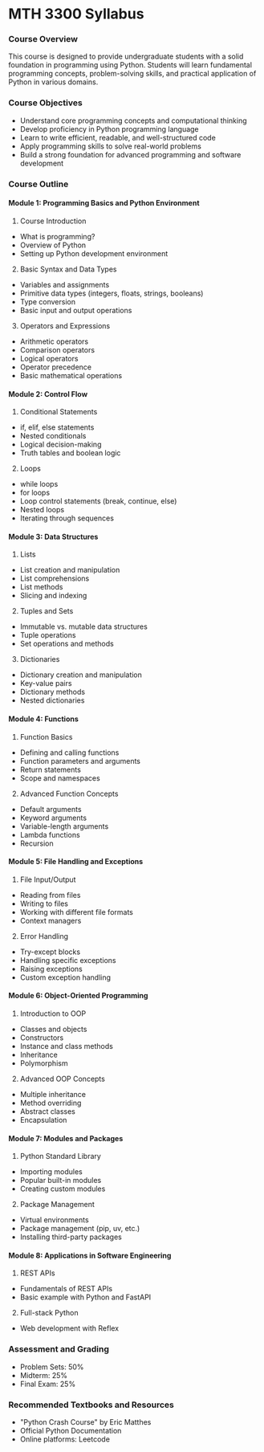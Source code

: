 # MTH 3300 Syllabus

### Course Overview

This course is designed to provide undergraduate students with a solid foundation in programming using Python.
Students will learn fundamental programming concepts, problem-solving skills, and practical application of Python in various domains.

### Course Objectives

- Understand core programming concepts and computational thinking
- Develop proficiency in Python programming language
- Learn to write efficient, readable, and well-structured code
- Apply programming skills to solve real-world problems
- Build a strong foundation for advanced programming and software development

### Course Outline

#### Module 1: Programming Basics and Python Environment

1. Course Introduction

- What is programming?
- Overview of Python
- Setting up Python development environment

2. Basic Syntax and Data Types

- Variables and assignments
- Primitive data types (integers, floats, strings, booleans)
- Type conversion
- Basic input and output operations

3. Operators and Expressions

- Arithmetic operators
- Comparison operators
- Logical operators
- Operator precedence
- Basic mathematical operations

#### Module 2: Control Flow

1. Conditional Statements

- if, elif, else statements
- Nested conditionals
- Logical decision-making
- Truth tables and boolean logic


2. Loops

- while loops
- for loops
- Loop control statements (break, continue, else)
- Nested loops
- Iterating through sequences

#### Module 3: Data Structures

1. Lists

- List creation and manipulation
- List comprehensions
- List methods
- Slicing and indexing


2. Tuples and Sets

- Immutable vs. mutable data structures
- Tuple operations
- Set operations and methods


3. Dictionaries

- Dictionary creation and manipulation
- Key-value pairs
- Dictionary methods
- Nested dictionaries

#### Module 4: Functions

1. Function Basics

- Defining and calling functions
- Function parameters and arguments
- Return statements
- Scope and namespaces

2. Advanced Function Concepts

- Default arguments
- Keyword arguments
- Variable-length arguments
- Lambda functions
- Recursion

#### Module 5: File Handling and Exceptions

1. File Input/Output

- Reading from files
- Writing to files
- Working with different file formats
- Context managers

2. Error Handling

- Try-except blocks
- Handling specific exceptions
- Raising exceptions
- Custom exception handling

#### Module 6: Object-Oriented Programming

1. Introduction to OOP

- Classes and objects
- Constructors
- Instance and class methods
- Inheritance
- Polymorphism

2. Advanced OOP Concepts

- Multiple inheritance
- Method overriding
- Abstract classes
- Encapsulation

#### Module 7: Modules and Packages

1. Python Standard Library

- Importing modules
- Popular built-in modules
- Creating custom modules

2. Package Management

- Virtual environments
- Package management (pip, uv, etc.)
- Installing third-party packages

#### Module 8: Applications in Software Engineering

1. REST APIs

- Fundamentals of REST APIs
- Basic example with Python and FastAPI

2. Full-stack Python

- Web development with Reflex

### Assessment and Grading

- Problem Sets: 50%
- Midterm: 25%
- Final Exam: 25%

### Recommended Textbooks and Resources

- "Python Crash Course" by Eric Matthes
- Official Python Documentation
- Online platforms: Leetcode
